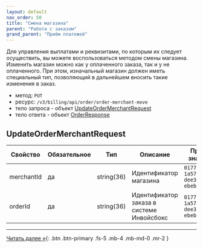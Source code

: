 ```yaml
---
layout: default
nav_order: 50
title: "Смена магазина"
parent: "Работа с заказом"
grand_parent: "Приём платежей"
---
```


Для управления выплатами и реквизитами, по которым их следует осуществить,
вы можете воспользоваться методом смены магазина. Изменить магазин можно как
у оплаченного заказа, так и у не оплаченного. При этом, изначальный магазин
должен иметь специальный тип, позволяющий в дальнейшем вносить такие изменения
в заказ.

- метод: `PUT`
- ресурс: `/v3/billing/api/order/order-merchant-move`
- тело запроса - объект [UpdateOrderMerchantRequest](#updateorderrequest)
- тело ответа - объект [OrderResponse](/docs/order/create/#orderresponse)


## UpdateOrderMerchantRequest

| Свойство       | Обязательное | Тип             | Описание                                  | Пример значения                        |
|----------------|--------------|-----------------|-------------------------------------------|----------------------------------------|
| merchantId     | да           | string(36)      | Идентификатор магазина                    | `01771534-1a57-f184-dee3-ebeb91dded76` |
| orderId        | да           | string(36)      | Идентификатор заказа в системе Инвойсбокс | `01771534-1a57-f184-dee3-ebeb91dded75` |

---

[Читать далее &raquo;](/docs/order/metadata){: .btn .btn-primary .fs-5 .mb-4 .mb-md-0 .mr-2 }
